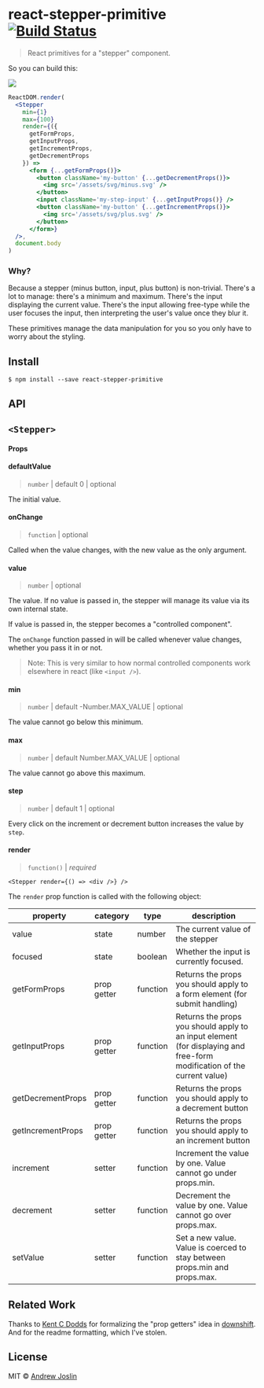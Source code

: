 # react-stepper-primitive [![Build Status](https://travis-ci.org/ajoslin/react-stepper-primitive.svg?branch=master)](https://travis-ci.org/ajoslin/react-stepper-primitive)

> React primitives for a "stepper" component.

So you can build this:

![](http://ajoslin.co/xNFW9Y/3K1juxob+)

```jsx
ReactDOM.render(
  <Stepper
    min={1}
    max={100}
    render={({
      getFormProps,
      getInputProps,
      getIncrementProps,
      getDecrementProps
    }) =>
      <form {...getFormProps()}>
        <button className='my-button' {...getDecrementProps()}>
          <img src='/assets/svg/minus.svg' />
        </button>
        <input className='my-step-input' {...getInputProps()} />
        <button className='my-button' {...getIncrementProps()}>
          <img src='/assets/svg/plus.svg' />
        </button>
      </form>}
  />,
  document.body
)
```


### Why?

Because a stepper (minus button, input, plus button) is non-trivial. There's a lot to manage: there's a minimum and maximum. There's the input displaying the current value. There's the input allowing free-type while the user focuses the input, then interpreting the user's value once they blur it.

These primitives manage the data manipulation for you so you only have to worry about the styling.

## Install

```
$ npm install --save react-stepper-primitive
```

## API

## `<Stepper>`

#### Props

#### defaultValue

> `number` | default 0 | optional

The initial value.


#### onChange

> `function` | optional

Called when the value changes, with the new value as the only argument.

#### value

> `number` | optional

The value. If no value is passed in, the stepper will manage its value via its own internal state.

If value is passed in, the stepper becomes a "controlled component".

The `onChange` function passed in will be called whenever value changes, whether you pass it in or not.

> Note: This is very similar to how normal controlled components work elsewhere
> in react (like `<input />`).

#### min

> `number` | default -Number.MAX_VALUE | optional

The value cannot go below this minimum.

#### max

> `number` | default Number.MAX_VALUE | optional

The value cannot go above this maximum.

#### step

> `number` | default 1 | optional

Every click on the increment or decrement button increases the value by `step`.

#### render

> `function()` | *required*

`<Stepper render={() => <div />} />`

The `render` prop function is called with the following object:

| property          | category    | type     | description                                                                                                             |
|-------------------|-------------|----------|-------------------------------------------------------------------------------------------------------------------------|
| value             | state       | number   | The current value of the stepper                                                                                        |
| focused           | state       | boolean  | Whether the input is currently focused.                                                                                 |
| getFormProps      | prop getter | function | Returns the props you should apply to a form element (for submit handling)                                              |
| getInputProps     | prop getter | function | Returns the props you should apply to an input element (for displaying and free-form modification of the current value) |
| getDecrementProps | prop getter | function | Returns the props you should apply to a decrement button                                                                |
| getIncrementProps | prop getter | function | Returns the props you should apply to an increment button                                                               |
| increment         | setter      | function | Increment the value by one. Value cannot go under props.min.                                                        |
| decrement         | setter      | function | Decrement the value by one. Value cannot go over props.max.                                                         |
| setValue          | setter      | function | Set a new value. Value is coerced to stay between props.min and props.max.                                      |

## Related Work

Thanks to [Kent C Dodds](github.com/kentcdodds) for formalizing the "prop getters" idea in [downshift](https://github.com/kentcdodds/downshift). And for the readme formatting, which I've stolen.

## License

MIT © [Andrew Joslin](http://ajoslin.com)
